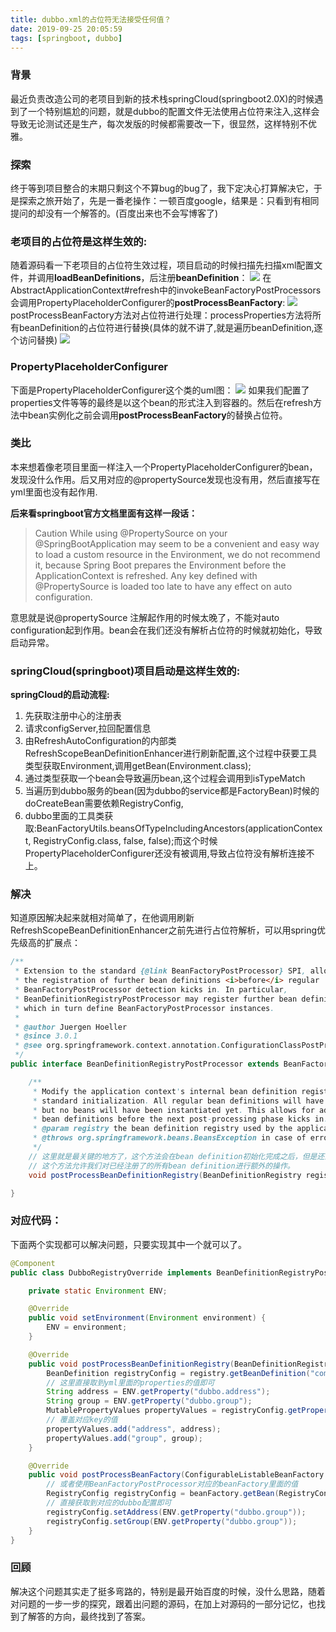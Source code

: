 ```yaml
---
title: dubbo.xml的占位符无法接受任何值？
date: 2019-09-25 20:05:59
tags: [springboot, dubbo]
---
```


### 背景
最近负责改造公司的老项目到新的技术栈springCloud(springboot2.0X)的时候遇到了一个特别尴尬的问题，就是dubbo的配置文件无法使用占位符来注入,这样会导致无论测试还是生产，每次发版的时候都需要改一下，很显然，这样特别不优雅。

### 探索
终于等到项目整合的末期只剩这个不算bug的bug了，我下定决心打算解决它，于是探索之旅开始了，先是一番老操作：一顿百度google，结果是：只看到有相同提问的却没有一个解答的。(百度出来也不会写博客了)

### 老项目的占位符是这样生效的:
随着源码看一下老项目的占位符生效过程，项目启动的时候扫描先扫描xml配置文件，并调用**loadBeanDefinitions**，后注册**beanDefinition**：
![](/images/loadBeanDefinitions.png)
在AbstractApplicationContext#refresh中的invokeBeanFactoryPostProcessors会调用PropertyPlaceholderConfigurer的**postProcessBeanFactory**:
![](/images/invokeBeanFacotryPostProcessors.png)
postProcessBeanFactory方法对占位符进行处理：processProperties方法将所有beanDefinition的占位符进行替换(具体的就不讲了,就是遍历beanDefinition,逐个访问替换)
![](/images/processProperties.png)

### PropertyPlaceholderConfigurer
下面是PropertyPlaceholderConfigurer这个类的uml图：
![](/images/PropertyPlaceholderConfigurer.png)
如果我们配置了properties文件等等的最终是以这个bean的形式注入到容器的。然后在refresh方法中bean实例化之前会调用**postProcessBeanFactory**的替换占位符。

### 类比
本来想着像老项目里面一样注入一个PropertyPlaceholderConfigurer的bean，发现没什么作用。后又用对应的@propertySource发现也没有用，然后直接写在yml里面也没有起作用.
 
**后来看springboot官方文档里面有这样一段话：**
>Caution
While using @PropertySource on your @SpringBootApplication may seem to be a
convenient and easy way to load a custom resource in the Environment, we do not recommend
it, because Spring Boot prepares the Environment before the ApplicationContext is
refreshed. Any key defined with @PropertySource is loaded too late to have any effect on auto configuration.

意思就是说@propertySource 注解起作用的时候太晚了，不能对auto configuration起到作用。bean会在我们还没有解析占位符的时候就初始化，导致启动异常。

### springCloud(springboot)项目启动是这样生效的:
**springCloud的启动流程:**
1. 先获取注册中心的注册表
2. 请求configServer,拉回配置信息
3. 由RefreshAutoConfiguration的内部类RefreshScopeBeanDefinitionEnhancer进行刷新配置,这个过程中获要工具类型获取Environment,调用getBean(Environment.class);
4. 通过类型获取一个bean会导致遍历bean,这个过程会调用到isTypeMatch
5. 当遍历到dubbo服务的bean(因为dubbo的service都是FactoryBean)时候的doCreateBean需要依赖RegistryConfig,
6. dubbo里面的工具类获取:BeanFactoryUtils.beansOfTypeIncludingAncestors(applicationContext, RegistryConfig.class, false, false);而这个时候PropertyPlaceholderConfigurer还没有被调用,导致占位符没有解析连接不上。   

### 解决
知道原因解决起来就相对简单了，在他调用刷新RefreshScopeBeanDefinitionEnhancer之前先进行占位符解析，可以用spring优先级高的扩展点：
~~~java
/**
 * Extension to the standard {@link BeanFactoryPostProcessor} SPI, allowing for
 * the registration of further bean definitions <i>before</i> regular
 * BeanFactoryPostProcessor detection kicks in. In particular,
 * BeanDefinitionRegistryPostProcessor may register further bean definitions
 * which in turn define BeanFactoryPostProcessor instances.
 *
 * @author Juergen Hoeller
 * @since 3.0.1
 * @see org.springframework.context.annotation.ConfigurationClassPostProcessor
 */
public interface BeanDefinitionRegistryPostProcessor extends BeanFactoryPostProcessor {

	/**
	 * Modify the application context's internal bean definition registry after its
	 * standard initialization. All regular bean definitions will have been loaded,
	 * but no beans will have been instantiated yet. This allows for adding further
	 * bean definitions before the next post-processing phase kicks in.
	 * @param registry the bean definition registry used by the application context
	 * @throws org.springframework.beans.BeansException in case of errors
	 */
	// 这里就是最关键的地方了，这个方法会在bean definition初始化完成之后，但是还没有任何bean被初始化(initializbean)
	// 这个方法允许我们对已经注册了的所有bean definition进行额外的操作。
	void postProcessBeanDefinitionRegistry(BeanDefinitionRegistry registry) throws BeansException;

}
~~~
### 对应代码：
下面两个实现都可以解决问题，只要实现其中一个就可以了。
~~~ java
@Component
public class DubboRegistryOverride implements BeanDefinitionRegistryPostProcessor, EnvironmentAware {

    private static Environment ENV;

    @Override
    public void setEnvironment(Environment environment) {
        ENV = environment;
    }

    @Override
    public void postProcessBeanDefinitionRegistry(BeanDefinitionRegistry registry) throws BeansException {
        BeanDefinition registryConfig = registry.getBeanDefinition("com.alibaba.dubbo.config.RegistryConfig");
        // 这里直接取到yml里面的properties的值即可
        String address = ENV.getProperty("dubbo.address");
        String group = ENV.getProperty("dubbo.group");
        MutablePropertyValues propertyValues = registryConfig.getPropertyValues();
        // 覆盖对应key的值
        propertyValues.add("address", address);
        propertyValues.add("group", group);
    }

    @Override
    public void postProcessBeanFactory(ConfigurableListableBeanFactory beanFactory) throws BeansException {
        // 或者使用BeanFactoryPostProcessor对应的beanFactory里面的值
        RegistryConfig registryConfig = beanFactory.getBean(RegistryConfig.class);
        // 直接获取到对应的dubbo配置即可
        registryConfig.setAddress(ENV.getProperty("dubbo.group"));
        registryConfig.setGroup(ENV.getProperty("dubbo.group"));
    }
}
~~~

### 回顾
解决这个问题其实走了挺多弯路的，特别是最开始百度的时候，没什么思路，随着对问题的一步一步的探究，跟着出问题的源码，在加上对源码的一部分记忆，也找到了解答的方向，最终找到了答案。
